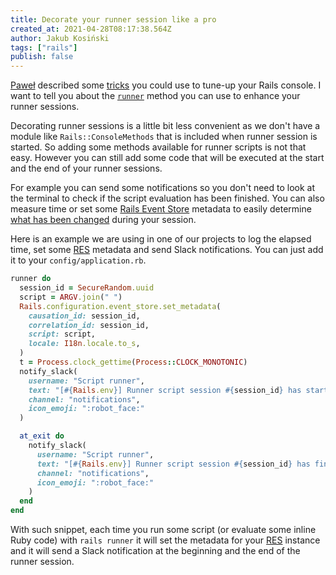 ```yaml
---
title: Decorate your runner session like a pro
created_at: 2021-04-28T08:17:38.564Z
author: Jakub Kosiński
tags: ["rails"]
publish: false
---
```


[Paweł](https://blog.arkency.com/authors/pawel-pacana) described some [tricks](https://blog.arkency.com/rails-console-trick-i-had-no-idea-about/) you could use to tune-up your Rails console. 
I want to tell you about the [`runner`](https://api.rubyonrails.org/classes/Rails/Application.html#method-i-runner) method you can use to enhance your runner sessions.

Decorating runner sessions is a little bit less convenient as we don't have a module like `Rails::ConsoleMethods` that is included when runner session is started. So adding some methods available for runner scripts is not that easy.
However you can still add some code that will be executed at the start and the end of your runner sessions.

For example you can send some notifications so you don't need to look at the terminal to check if the script evaluation has been finished. You can also measure time or set some [Rails Event Store](https://railseventstore.org/) metadata 
to easily determine [what has been changed](https://blog.arkency.com/correlation-id-and-causation-id-in-evented-systems/) during your session.

Here is an example we are using in one of our projects to log the elapsed time, set some [RES](https://railseventstore.org/) metadata and send Slack notifications. You can just add it to your `config/application.rb`.

```ruby
runner do
  session_id = SecureRandom.uuid
  script = ARGV.join(" ")
  Rails.configuration.event_store.set_metadata(
    causation_id: session_id,
    correlation_id: session_id,
    script: script,
    locale: I18n.locale.to_s,
  )
  t = Process.clock_gettime(Process::CLOCK_MONOTONIC)
  notify_slack(
    username: "Script runner",
    text: "[#{Rails.env}] Runner script session #{session_id} has started: '#{script}'",
    channel: "notifications",
    icon_emoji: ":robot_face:"
  )

  at_exit do
    notify_slack(
      username: "Script runner",
      text: "[#{Rails.env}] Runner script session #{session_id} has finished: '#{script}' (elapsed: #{Process.clock_gettime(Process::CLOCK_MONOTONIC) - t} seconds)",
      channel: "notifications",
      icon_emoji: ":robot_face:"
    )
  end
end
```

With such snippet, each time you run some script (or evaluate some inline Ruby code) with `rails runner` it will set the metadata for your [RES](https://railseventstore.org/) instance and it will send a Slack notification
at the beginning and the end of the runner session.
